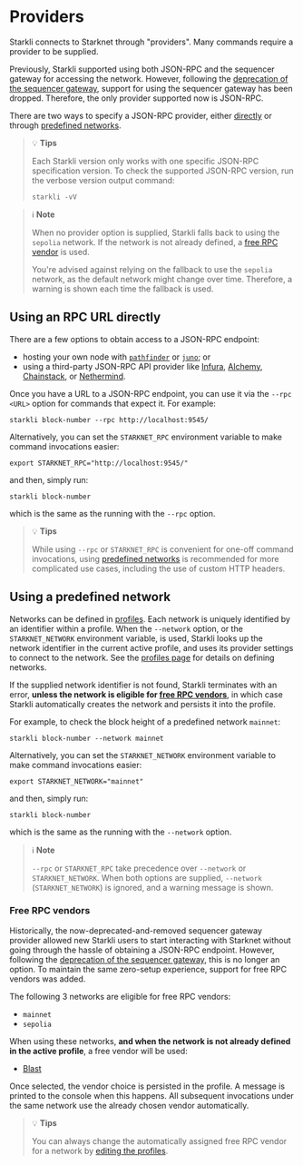 # Providers

Starkli connects to Starknet through "providers". Many commands require a provider to be supplied.

Previously, Starkli supported using both JSON-RPC and the sequencer gateway for accessing the network. However, following the [deprecation of the sequencer gateway](https://community.starknet.io/t/feeder-gateway-deprecation/100233), support for using the sequencer gateway has been dropped. Therefore, the only provider supported now is JSON-RPC.

There are two ways to specify a JSON-RPC provider, either [directly](#using-an-rpc-url-directly) or through [predefined networks](#using-a-predefined-network).

> 💡 **Tips**
>
> Each Starkli version only works with one specific JSON-RPC specification version. To check the supported JSON-RPC version, run the verbose version output command:
>
> ```console
> starkli -vV
> ```

> ℹ️ **Note**
>
> When no provider option is supplied, Starkli falls back to using the `sepolia` network. If the network is not already defined, a [free RPC vendor](#free-rpc-vendors) is used.
>
> You're advised against relying on the fallback to use the `sepolia` network, as the default network might change over time. Therefore, a warning is shown each time the fallback is used.

## Using an RPC URL directly

There are a few options to obtain access to a JSON-RPC endpoint:

- hosting your own node with [`pathfinder`](https://github.com/eqlabs/pathfinder) or [`juno`](https://github.com/NethermindEth/juno); or
- using a third-party JSON-RPC API provider like [Infura](https://www.infura.io/), [Alchemy](https://www.alchemy.com/), [Chainstack](https://chainstack.com/build-better-with-starknet/), or [Nethermind](https://starknetrpc.nethermind.io/).

Once you have a URL to a JSON-RPC endpoint, you can use it via the `--rpc <URL>` option for commands that expect it. For example:

```console
starkli block-number --rpc http://localhost:9545/
```

Alternatively, you can set the `STARKNET_RPC` environment variable to make command invocations easier:

```console
export STARKNET_RPC="http://localhost:9545/"
```

and then, simply run:

```console
starkli block-number
```

which is the same as the running with the `--rpc` option.

> 💡 **Tips**
>
> While using `--rpc` or `STARKNET_RPC` is convenient for one-off command invocations, using [predefined networks](#using-a-predefined-network) is recommended for more complicated use cases, including the use of custom HTTP headers.

## Using a predefined network

Networks can be defined in [profiles](./profiles.md). Each network is uniquely identified by an identifier within a profile. When the `--network` option, or the `STARKNET_NETWORK` environment variable, is used, Starkli looks up the network identifier in the current active profile, and uses its provider settings to connect to the network. See the [profiles page](./profiles.md) for details on defining networks.

If the supplied network identifier is not found, Starkli terminates with an error, **unless the network is eligible for [free RPC vendors](#free-rpc-vendors)**, in which case Starkli automatically creates the network and persists it into the profile.

For example, to check the block height of a predefined network `mainnet`:

```console
starkli block-number --network mainnet
```

Alternatively, you can set the `STARKNET_NETWORK` environment variable to make command invocations easier:

```console
export STARKNET_NETWORK="mainnet"
```

and then, simply run:

```console
starkli block-number
```

which is the same as the running with the `--network` option.

> ℹ️ **Note**
>
> `--rpc` or `STARKNET_RPC` take precedence over `--network` or `STARKNET_NETWORK`. When both options are supplied, `--network` (`STARKNET_NETWORK`) is ignored, and a warning message is shown.

### Free RPC vendors

Historically, the now-deprecated-and-removed sequencer gateway provider allowed new Starkli users to start interacting with Starknet without going through the hassle of obtaining a JSON-RPC endpoint. However, following the [deprecation of the sequencer gateway](https://community.starknet.io/t/feeder-gateway-deprecation/100233), this is no longer an option. To maintain the same zero-setup experience, support for free RPC vendors was added.

The following 3 networks are eligible for free RPC vendors:

- `mainnet`
- `sepolia`

When using these networks, **and when the network is not already defined in the active profile**, a free vendor will be used:

- [Blast](https://blastapi.io/public-api/starknet)

Once selected, the vendor choice is persisted in the profile. A message is printed to the console when this happens. All subsequent invocations under the same network use the already chosen vendor automatically.

> 💡 **Tips**
>
> You can always change the automatically assigned free RPC vendor for a network by [editing the profiles](./profiles.md).
